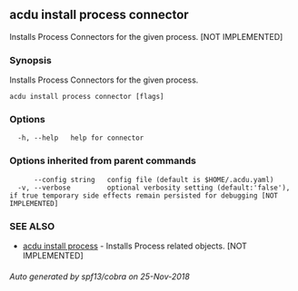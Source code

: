## acdu install process connector

Installs Process Connectors for the given process. [NOT IMPLEMENTED]

### Synopsis

Installs Process Connectors for the given process.

```
acdu install process connector [flags]
```

### Options

```
  -h, --help   help for connector
```

### Options inherited from parent commands

```
      --config string   config file (default is $HOME/.acdu.yaml)
  -v, --verbose         optional verbosity setting (default:'false'), if true temporary side effects remain persisted for debugging [NOT IMPLEMENTED]
```

### SEE ALSO

* [acdu install process](acdu_install_process.md)	 - Installs Process related objects. [NOT IMPLEMENTED]

###### Auto generated by spf13/cobra on 25-Nov-2018
